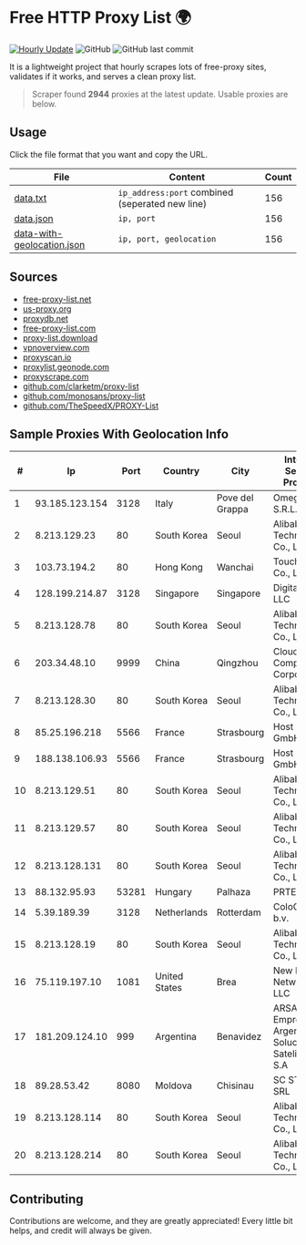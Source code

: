 
# Free HTTP Proxy List 🌍

[![Hourly Update](https://github.com/mertguvencli/http-proxy-list/actions/workflows/main.yml/badge.svg?branch=main)](https://github.com/mertguvencli/http-proxy-list/actions/workflows/main.yml)
![GitHub](https://img.shields.io/github/license/mertguvencli/http-proxy-list)
![GitHub last commit](https://img.shields.io/github/last-commit/mertguvencli/http-proxy-list)

It is a lightweight project that hourly scrapes lots of free-proxy sites, validates if it works, and serves a clean proxy list.


> Scraper found **2944** proxies at the latest update. Usable proxies are below.

## Usage

Click the file format that you want and copy the URL.


|File|Content|Count|
|----|-------|-----|
|[data.txt](https://raw.githubusercontent.com/mertguvencli/http-proxy-list/main/proxy-list/data.txt)|`ip_address:port` combined (seperated new line)|156|
|[data.json](https://raw.githubusercontent.com/mertguvencli/http-proxy-list/main/proxy-list/data.json)|`ip, port`|156|
|[data-with-geolocation.json](https://raw.githubusercontent.com/mertguvencli/http-proxy-list/main/proxy-list/data-with-geolocation.json)|`ip, port, geolocation`|156|

## Sources

* [free-proxy-list.net](https://free-proxy-list.net)
* [us-proxy.org](https://www.us-proxy.org)
* [proxydb.net](http://proxydb.net)
* [free-proxy-list.com](https://free-proxy-list.com/?page=&port=&type%5B%5D=http&type%5B%5D=https&up_time=0&search=Search)
* [proxy-list.download](https://www.proxy-list.download/HTTP)
* [vpnoverview.com](https://vpnoverview.com/privacy/anonymous-browsing/free-proxy-servers)
* [proxyscan.io](https://www.proxyscan.io)
* [proxylist.geonode.com](https://proxylist.geonode.com/api/proxy-list?limit=300&page=1&sort_by=lastChecked&sort_type=desc&protocols=http,https)
* [proxyscrape.com](https://api.proxyscrape.com/v2/?request=displayproxies&protocol=http&timeout=10000&country=all&ssl=all&anonymity=all)
* [github.com/clarketm/proxy-list](https://raw.githubusercontent.com/clarketm/proxy-list/master/proxy-list-raw.txt)
* [github.com/monosans/proxy-list](https://raw.githubusercontent.com/monosans/proxy-list/main/proxies/http.txt)
* [github.com/TheSpeedX/PROXY-List](https://raw.githubusercontent.com/TheSpeedX/PROXY-List/master/http.txt)


## Sample Proxies With Geolocation Info

|#|Ip|Port|Country|City|Internet Service Provider|
|-|--|----|-------|----|-------------------------|
|1|93.185.123.154|3128|Italy|Pove del Grappa|Omegacom S.R.L.S.|
|2|8.213.129.23|80|South Korea|Seoul|Alibaba (US) Technology Co., Ltd.|
|3|103.73.194.2|80|Hong Kong|Wanchai|TouchPal HK Co., Limited|
|4|128.199.214.87|3128|Singapore|Singapore|DigitalOcean, LLC|
|5|8.213.128.78|80|South Korea|Seoul|Alibaba (US) Technology Co., Ltd.|
|6|203.34.48.10|9999|China|Qingzhou|Cloud Computing Corporation|
|7|8.213.128.30|80|South Korea|Seoul|Alibaba (US) Technology Co., Ltd.|
|8|85.25.196.218|5566|France|Strasbourg|Host Europe GmbH|
|9|188.138.106.93|5566|France|Strasbourg|Host Europe GmbH|
|10|8.213.129.51|80|South Korea|Seoul|Alibaba (US) Technology Co., Ltd.|
|11|8.213.129.57|80|South Korea|Seoul|Alibaba (US) Technology Co., Ltd.|
|12|8.213.128.131|80|South Korea|Seoul|Alibaba (US) Technology Co., Ltd.|
|13|88.132.95.93|53281|Hungary|Palhaza|PRTELECOM|
|14|5.39.189.39|3128|Netherlands|Rotterdam|ColoCenter b.v.|
|15|8.213.128.19|80|South Korea|Seoul|Alibaba (US) Technology Co., Ltd.|
|16|75.119.197.10|1081|United States|Brea|New Dream Network, LLC|
|17|181.209.124.10|999|Argentina|Benavidez|ARSAT - Empresa Argentina de Soluciones Satelitales S.A|
|18|89.28.53.42|8080|Moldova|Chisinau|SC STARNET SRL|
|19|8.213.128.114|80|South Korea|Seoul|Alibaba (US) Technology Co., Ltd.|
|20|8.213.128.214|80|South Korea|Seoul|Alibaba (US) Technology Co., Ltd.|



## Contributing

Contributions are welcome, and they are greatly appreciated! Every
little bit helps, and credit will always be given.

